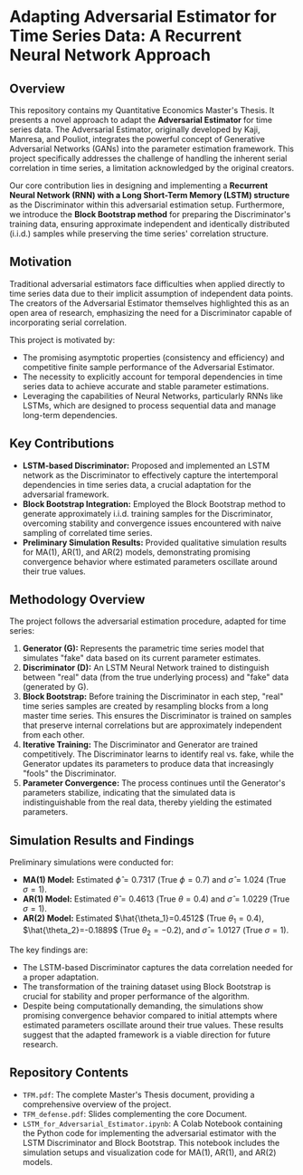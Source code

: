 # Adapting Adversarial Estimator for Time Series Data: A Recurrent Neural Network Approach

## Overview

This repository contains my Quantitative Economics Master's Thesis. It presents a novel approach to adapt the **Adversarial Estimator** for time series data. The Adversarial Estimator, originally developed by Kaji, Manresa, and Pouliot, integrates the powerful concept of Generative Adversarial Networks (GANs) into the parameter estimation framework. This project specifically addresses the challenge of handling the inherent serial correlation in time series, a limitation acknowledged by the original creators.

Our core contribution lies in designing and implementing a **Recurrent Neural Network (RNN) with a Long Short-Term Memory (LSTM) structure** as the Discriminator within this adversarial estimation setup. Furthermore, we introduce the **Block Bootstrap method** for preparing the Discriminator's training data, ensuring approximate independent and identically distributed (i.i.d.) samples while preserving the time series' correlation structure.

## Motivation

Traditional adversarial estimators face difficulties when applied directly to time series data due to their implicit assumption of independent data points. The creators of the Adversarial Estimator themselves highlighted this as an open area of research, emphasizing the need for a Discriminator capable of incorporating serial correlation.

This project is motivated by:
* The promising asymptotic properties (consistency and efficiency) and competitive finite sample performance of the Adversarial Estimator.
* The necessity to explicitly account for temporal dependencies in time series data to achieve accurate and stable parameter estimations.
* Leveraging the capabilities of Neural Networks, particularly RNNs like LSTMs, which are designed to process sequential data and manage long-term dependencies.

## Key Contributions

* **LSTM-based Discriminator:** Proposed and implemented an LSTM network as the Discriminator to effectively capture the intertemporal dependencies in time series data, a crucial adaptation for the adversarial framework.
* **Block Bootstrap Integration:** Employed the Block Bootstrap method to generate approximately i.i.d. training samples for the Discriminator, overcoming stability and convergence issues encountered with naive sampling of correlated time series.
* **Preliminary Simulation Results:** Provided qualitative simulation results for MA(1), AR(1), and AR(2) models, demonstrating promising convergence behavior where estimated parameters oscillate around their true values.

## Methodology Overview

The project follows the adversarial estimation procedure, adapted for time series:

1.  **Generator (G):** Represents the parametric time series model that simulates "fake" data based on its current parameter estimates.
2.  **Discriminator (D):** An LSTM Neural Network trained to distinguish between "real" data (from the true underlying process) and "fake" data (generated by G).
3.  **Block Bootstrap:** Before training the Discriminator in each step, "real" time series samples are created by resampling blocks from a long master time series. This ensures the Discriminator is trained on samples that preserve internal correlations but are approximately independent from each other.
4.  **Iterative Training:** The Discriminator and Generator are trained competitively. The Discriminator learns to identify real vs. fake, while the Generator updates its parameters to produce data that increasingly "fools" the Discriminator.
5.  **Parameter Convergence:** The process continues until the Generator's parameters stabilize, indicating that the simulated data is indistinguishable from the real data, thereby yielding the estimated parameters.

## Simulation Results and Findings

Preliminary simulations were conducted for:
* **MA(1) Model:** Estimated $\hat{\phi}=0.7317$ (True $\phi=0.7$) and $\hat{\sigma}=1.024$ (True $\sigma=1$).
* **AR(1) Model:** Estimated $\hat{\theta}=0.4613$ (True $\theta=0.4$) and $\hat{\sigma}=1.0229$ (True $\sigma=1$).
* **AR(2) Model:** Estimated $\hat{\theta_1}=0.4512$ (True $\theta_1=0.4$), $\hat{\theta_2}=-0.1889$ (True $\theta_2=-0.2$), and $\hat{\sigma}=1.0127$ (True $\sigma=1$).

The key findings are:
* The LSTM-based Discriminator captures the data correlation needed for a proper adaptation.
* The transformation of the training dataset using Block Bootstrap is crucial for stability and proper performance of the algorithm.
* Despite being computationally demanding, the simulations show promising convergence behavior compared to initial attempts where estimated parameters oscillate around their true values. These results suggest that the adapted framework is a viable direction for future research.

## Repository Contents

* `TFM.pdf`: The complete Master's Thesis document, providing a comprehensive overview of the project.
* `TFM_defense.pdf`: Slides complementing the core Document.
* `LSTM_for_Adversarial_Estimator.ipynb`: A Colab Notebook containing the Python code for implementing the adversarial estimator with the LSTM Discriminator and Block Bootstrap. This notebook includes the simulation setups and visualization code for MA(1), AR(1), and AR(2) models.

